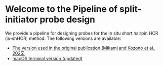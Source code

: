 # Welcome to the Pipeline of split-initiator probe design


We provide a pipeline for designing probes for the in situ short hairpin HCR (is-shHCR) method. The following versions are available:<br>
- [The version used in the original publication (Mikami and Kozono et al., 2025)](https://github.com/Dro-g/EC-isHCR_ProbeDesign/tree/main/Mikami_et_al_2024_ver)
- [macOS terminal version (updated)](https://github.com/Dro-g/EC-isHCR_ProbeDesign/tree/main/MacOS_Terminal_ver)

